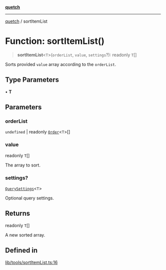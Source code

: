 [**quetch**](../README.md)

***

[quetch](../README.md) / sortItemList

# Function: sortItemList()

> **sortItemList**\<`T`\>(`orderList`, `value`, `settings`?): readonly `T`[]

Sorts provided `value` array according to the `orderList`.

## Type Parameters

• **T**

## Parameters

### orderList

`undefined` | readonly [`Order`](../type-aliases/Order.md)\<`T`\>[]

### value

readonly `T`[]

The array to sort.

### settings?

[`QuerySettings`](../type-aliases/QuerySettings.md)\<`T`\>

Optional query settings.

## Returns

readonly `T`[]

A new sorted array.

## Defined in

[lib/tools/sortItemList.ts:16](https://github.com/nevoland/quetch/blob/d3c3874b3b683738adb5be9e083a7d95e2758c83/lib/tools/sortItemList.ts#L16)
